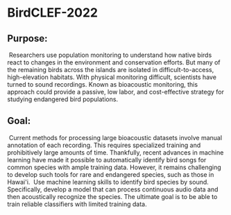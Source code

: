 # BirdCLEF-2022

## Purpose:
​
Researchers use population monitoring to understand how native birds react to changes in the environment and conservation efforts. But many of the remaining birds across the islands are isolated in difficult-to-access, high-elevation habitats. With physical monitoring difficult, scientists have turned to sound recordings. Known as bioacoustic monitoring, this approach could provide a passive, low labor, and cost-effective strategy for studying endangered bird populations.
​
## Goal:
​
Current methods for processing large bioacoustic datasets involve manual annotation of each recording. This requires specialized training and prohibitively large amounts of time. Thankfully, recent advances in machine learning have made it possible to automatically identify bird songs for common species with ample training data. However, it remains challenging to develop such tools for rare and endangered species, such as those in Hawai'i.
​
Use machine learning skills to identify bird species by sound. Specifically, develop a model that can process continuous audio data and then acoustically recognize the species. The ultimate goal is to be able to train reliable classifiers with limited training data.
